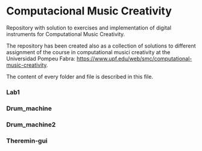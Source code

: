 # Computacional Music Creativity

Repository with solution to exercises and implementation of digital instruments for Computational Music Creativity. 

The repository has been created also as a collection of solutions to different assignment of the course in computational musici creativity at the Universidad Pompeu Fabra: https://www.upf.edu/web/smc/computational-music-creativity. 

The content of every folder and file is described in this file. 

### Lab1

### Drum_machine 

### Drum_machine2

### Theremin-gui 
